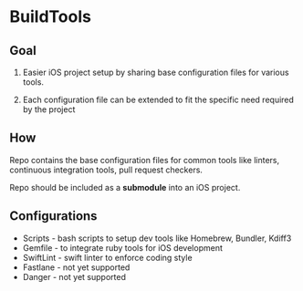 # **BuildTools**

## **Goal**
1. Easier iOS project setup by sharing base configuration files for various tools. 

2. Each configuration file can be extended to fit the specific need required by the project

## **How**
Repo contains the base configuration files for common tools like linters, continuous integration tools, pull request checkers. 

Repo should be included as a **submodule** into an iOS project.

## **Configurations**
- Scripts - bash scripts to setup dev tools like Homebrew, Bundler, Kdiff3
- Gemfile - to integrate ruby tools for iOS development
- SwiftLint - swift linter to enforce coding style
- Fastlane - not yet supported
- Danger - not yet supported

